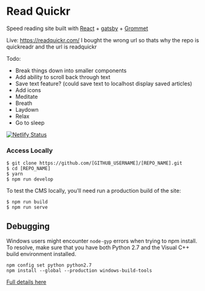 # Read Quickr

Speed reading site built with [React](https://reactjs.org/) + [gatsby](https://www.gatsbyjs.org/) + [Grommet](https://v2.grommet.io/)

Live: https://readquickr.com/
I bought the wrong url so thats why the repo is quickreadr and the url is readquickr

Todo:
* Break things down into smaller components
* Add ability to scroll back through text
* Save text feature? (could save text to localhost display saved articles)
* Add icons
* Meditate
* Breath
* Laydown
* Relax
* Go to sleep


[![Netlify Status](https://api.netlify.com/api/v1/badges/b654c94e-08a6-4b79-b443-7837581b1d8d/deploy-status)](https://app.netlify.com/sites/gatsby-starter-netlify-cms-ci/deploys)

### Access Locally
```
$ git clone https://github.com/[GITHUB_USERNAME]/[REPO_NAME].git
$ cd [REPO_NAME]
$ yarn
$ npm run develop
```
To test the CMS locally, you'll need run a production build of the site:
```
$ npm run build
$ npm run serve
```

## Debugging
Windows users might encounter ```node-gyp``` errors when trying to npm install.
To resolve, make sure that you have both Python 2.7 and the Visual C++ build environment installed.
```
npm config set python python2.7
npm install --global --production windows-build-tools
```

[Full details here](https://www.npmjs.com/package/node-gyp 'NPM node-gyp page')
